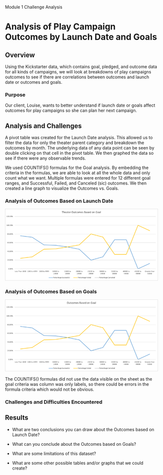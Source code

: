 Module 1 Challenge Analysis

# Analysis of Play Campaign Outcomes by Launch Date and Goals

## Overview 
Using the Kickstarter data, which contains goal, pledged, and outcome data for all kinds of campaigns, we will look at breakdowns of play campaigns outcomes to see if there are correlations between outcomes and launch date or outcomes and goals.

### Purpose
Our client, Louise, wants to better understand if launch date or goals affect outcomes for play campaigns so she can plan her next campaign.

## Analysis and Challenges
A pivot table was created for the Launch Date analysis.  This allowed us to filter the data for only the theater parent category and breakdown the outcomes by month.  The underlying data of any data point can be seen by double clicking on that cell in the pivot table.  We then graphed the data so see if there were any observable trends.

We used COUNTIFS() formulas for the Goal analysis.  By embedding the criteria in the formulas, we are able to look at all the whole data and only count what we want.  Multiple formulas were entered for 12 different goal ranges, and Successful, Failed, and Canceled (sic) outcomes.  We then created a line graph to visualize the Outcomes vs. Goals.

### Analysis of Outcomes Based on Launch Date
<img src=/Resources/Theater_Outcomes_vs_Goals.png></img>

### Analysis of Outcomes Based on Goals
<img src=/Resources/Outcomes_vs_Goals.png></img>

The COUNTIFS() formulas did not use the data visible on the sheet as the goal criteria was column was only labels, so there could be errors in the formula criteria which would not be obvious.


### Challenges and Difficulties Encountered

## Results

- What are two conclusions you can draw about the Outcomes based on Launch Date?

- What can you conclude about the Outcomes based on Goals?

- What are some limitations of this dataset?

- What are some other possible tables and/or graphs that we could create?
